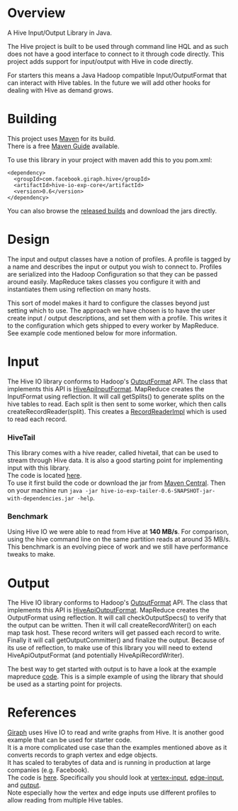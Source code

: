 # Overview #

A Hive Input/Output Library in Java.

The Hive project is built to be used through command line HQL and as such does
not have a good interface to connect to it through code directly. This project
adds support for input/output with Hive in code directly.

For starters this means a Java Hadoop compatible Input/OutputFormat that can
interact with Hive tables. In the future we will add other hooks for dealing
with Hive as demand grows.

# Building #

This project uses [Maven](http://maven.apache.org/) for its build.<br/>
There is a free [Maven Guide](http://www.sonatype.com/books/mvnref-book/reference/) available.<br/>

To use this library in your project with maven add this to you pom.xml:

    <dependency>
      <groupId>com.facebook.giraph.hive</groupId>
      <artifactId>hive-io-exp-core</artifactId>
      <version>0.6</version>
    </dependency>

You can also browse the
[released builds](http://search.maven.org/#search%7Cga%7C1%7Ccom.facebook.giraph.hive)
and download the jars directly.

# Design #
The input and output classes have a notion of profiles.
A profile is tagged by a name and describes the input or output you wish to connect to.
Profiles are serialized into the Hadoop Configuration so that they can be passed around easily.
MapReduce takes classes you configure it with and instantiates them using reflection on many hosts.

This sort of model makes it hard to configure the classes beyond just setting which to use.
The approach we have chosen is to have the user create input / output descriptions, and set them with a profile.
This writes it to the configuration which gets shipped to every worker by MapReduce.
See example code mentioned below for more information.

# Input #
The Hive IO library conforms to Hadoop's
[OutputFormat](http://hadoop.apache.org/docs/r0.23.6/api/org/apache/hadoop/mapreduce/InputFormat.html) API.
The class that implements this API is
[HiveApiInputFormat](hive-io-exp-core/src/main/java/com/facebook/giraph/hive/input/HiveApiInputFormat.java).
MapReduce creates the InputFormat using reflection.
It will call getSplits() to generate splits on the hive tables to read.
Each split is then sent to some worker, which then calls createRecordReader(split).
This creates a
[RecordReaderImpl](hive-io-exp-core/src/main/java/com/facebook/giraph/hive/input/RecordReaderImpl.java)
which is used to read each record.

### HiveTail ###
This library comes with a hive reader, called hivetail, that can be used to stream through Hive data.
It is also a good starting point for implementing input with this library.
<br/>
The code is located [here](https://github.com/facebook/hive-io-experimental/tree/master/hive-io-exp-tailer/src/main/java/com/facebook/giraph/hive/tailer).
<br/>
To use it first build the code or download the jar from
[Maven Central](http://search.maven.org/#artifactdetails%7Ccom.facebook.giraph.hive%7Chive-io-exp-tailer%7C0.6%7Cjar).
Then on your machine run `java -jar hive-io-exp-tailer-0.6-SNAPSHOT-jar-with-dependencies.jar -help`.

### Benchmark ###
Using Hive IO we were able to read from Hive at **140 MB/s**.
For comparison, using the hive command line on the same partition reads at around 35 MB/s.
This benchmark is an evolving piece of work and we still have performance tweaks to make.

# Output #
The Hive IO library conforms to Hadoop's
[OutputFormat](http://hadoop.apache.org/docs/r0.23.6/api/org/apache/hadoop/mapreduce/OutputFormat.html) API.
The class that implements this API is
[HiveApiOutputFormat](hive-io-exp-core/src/main/java/com/facebook/giraph/hive/output/HiveApiOutputFormat.java).
MapReduce creates the OutputFormat using reflection.
It will call checkOutputSpecs() to verify that the output can be written.
Then it will call createRecordWriter() on each map task host.
These record writers will get passed each record to write.
Finally it will call getOutputCommitter() and finalize the output.
Because of its use of reflection, to make use of this library you will need to extend HiveApiOutputFormat (and potentially HiveApiRecordWriter).

The best way to get started with output is to have a look at the example mapreduce
[code](hive-io-exp-cmdline/src/main/java/com/facebook/giraph/hive/).
This is a simple example of using the library that should be used as a starting point for projects. 

# References #
[Giraph](http://giraph.apache.org/) uses Hive IO to read and write graphs from Hive.
It is another good example that can be used for starter code.
<br/>
It is a more complicated use case than the examples mentioned above as it converts records to graph vertex and edge objects.
<br/>
It has scaled to terabytes of data and is running in production at large companies (e.g. Facebook).
<br/>
The code is
[here](https://github.com/apache/giraph/tree/trunk/giraph-hive/src/main/java/org/apache/giraph/hive).
Specifically you should look at
[vertex-input](https://github.com/apache/giraph/blob/trunk/giraph-hive/src/main/java/org/apache/giraph/hive/input/vertex/HiveVertexInputFormat.java),
[edge-input](https://github.com/apache/giraph/blob/trunk/giraph-hive/src/main/java/org/apache/giraph/hive/input/edge/HiveEdgeInputFormat.java),
and [output](https://github.com/apache/giraph/blob/trunk/giraph-hive/src/main/java/org/apache/giraph/hive/output/HiveVertexOutputFormat.java).
<br/>
Note especially how the vertex and edge inputs use different profiles to allow reading from multiple Hive tables.
